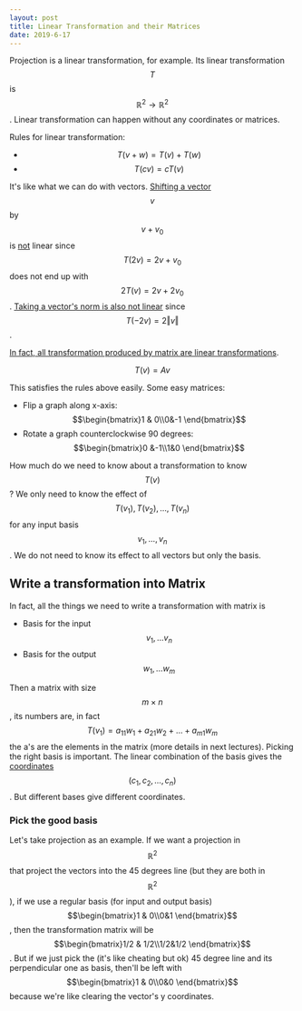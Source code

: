```yaml
---
layout: post
title: Linear Transformation and their Matrices 
date: 2019-6-17
---
```


Projection is a linear transformation, for example. Its linear transformation $$T$$ is $$\mathbb R^2\rightarrow \mathbb R^2$$. Linear transformation can happen without any coordinates or matrices.

Rules for linear transformation:

- $$T(v+w)=T(v)+T(w)$$ <u></u>
- $$T(cv)=cT(v)$$ <u></u>

It's like what we can do with vectors. <u>Shifting a vector</u> $$v$$ by $$v+v_0$$ is <u>not</u> linear since $$T(2v)=2v+v_0$$ does not end up with $$2T(v)=2v+2v_0$$. <u>Taking a vector's norm is also not linear</u> since $$T(-2v)=2\Vert v\Vert$$. 

<u>In fact, all transformation produced by matrix are linear transformations</u>. 

$$
T(v)=Av\tag{1}
$$

This satisfies the rules above easily. Some easy matrices: 

- Flip a graph along x-axis: $$\begin{bmatrix}1 & 0\\0&-1 \end{bmatrix}$$
- Rotate a graph counterclockwise 90 degrees: $$\begin{bmatrix}0 &-1\\1&0 \end{bmatrix}$$

How much do we need to know about a transformation to know $$T(v)$$? We only need to know the effect of $$T(v_1), T(v_2),…,T(v_n)$$ for any input basis $$v_1,…,v_n$$. We do not need to know its effect to all vectors but only the basis. 



## Write a transformation into Matrix

In fact, all the things we need to write a transformation with matrix is 

- Basis for the input $$v_1,…v_n$$
- Basis for the output $$w_1,…w_m$$

Then a matrix with size $$m\times n$$, its numbers are, in fact $$T(v_1)=a_{11}w_1+a_{21}w_2+…+a_{m1}w_m$$ the a's are the elements in the matrix (more details in next lectures). Picking the right basis is important. The linear combination of the basis gives the <u>coordinates</u> $$(c_1,c_2,…,c_n)$$. But different bases give different coordinates. 

### Pick the good basis

Let's take projection as an example. If we want a projection in $$\mathbb R^2$$ that project the vectors into the 45 degrees line (but they are both in $$\mathbb R^2$$), if we use a regular basis (for input and output basis) $$\begin{bmatrix}1 & 0\\0&1 \end{bmatrix}$$, then the transformation matrix will be $$\begin{bmatrix}1/2 & 1/2\\1/2&1/2 \end{bmatrix}$$. But if we just pick the (it's like cheating but ok) 45 degree line and its perpendicular one as basis, then'll be left with $$\begin{bmatrix}1 & 0\\0&0 \end{bmatrix}$$ because we're like clearing the vector's y coordinates. 